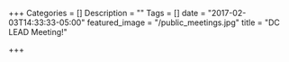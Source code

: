 +++
Categories = []
Description = ""
Tags = []
date = "2017-02-03T14:33:33-05:00"
featured_image = "/public_meetings.jpg"
title = "DC LEAD Meeting!"

+++
